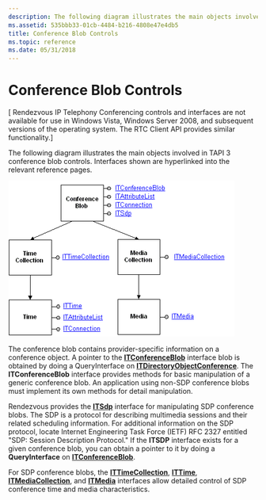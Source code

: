 ```yaml
---
description: The following diagram illustrates the main objects involved in TAPI 3 conference blob controls. Interfaces shown are hyperlinked into the relevant reference pages.
ms.assetid: 535bbb33-01cb-4484-b216-4808e47e4db5
title: Conference Blob Controls
ms.topic: reference
ms.date: 05/31/2018
---
```


# Conference Blob Controls

\[ Rendezvous IP Telephony Conferencing controls and interfaces are not available for use in Windows Vista, Windows Server 2008, and subsequent versions of the operating system. The RTC Client API provides similar functionality.\]

The following diagram illustrates the main objects involved in TAPI 3 conference blob controls. Interfaces shown are hyperlinked into the relevant reference pages.

![conference blob controls and interfaces](images/rendblob.png)

The conference blob contains provider-specific information on a conference object. A pointer to the [**ITConferenceBlob**](itconferenceblob.md) interface blob is obtained by doing a QueryInterface on [**ITDirectoryObjectConference**](/windows/desktop/api/Rend/nn-rend-itdirectoryobjectconference). The **ITConferenceBlob** interface provides methods for basic manipulation of a generic conference blob. An application using non-SDP conference blobs must implement its own methods for detail manipulation.

Rendezvous provides the [**ITSdp**](itsdp.md) interface for manipulating SDP conference blobs. The SDP is a protocol for describing multimedia sessions and their related scheduling information. For additional information on the SDP protocol, locate Internet Engineering Task Force (IETF) RFC 2327 entitled "SDP: Session Description Protocol." If the **ITSDP** interface exists for a given conference blob, you can obtain a pointer to it by doing a **QueryInterface** on [**ITConferenceBlob**](itconferenceblob.md).

For SDP conference blobs, the [**ITTimeCollection**](ittimecollection.md), [**ITTime**](ittime.md), [**ITMediaCollection**](itmediacollection.md), and [**ITMedia**](itmedia.md) interfaces allow detailed control of SDP conference time and media characteristics.

 

 



